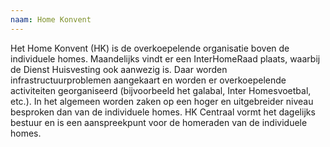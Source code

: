 ```yaml
---
naam: Home Konvent
---
```

Het Home Konvent (HK) is de overkoepelende organisatie boven de individuele homes.
Maandelijks vindt er een InterHomeRaad plaats, waarbij de Dienst Huisvesting ook aanwezig is. Daar worden infrastructuurproblemen aangekaart en worden er overkoepelende activiteiten georganiseerd (bijvoorbeeld het galabal, Inter Homesvoetbal, etc.). In het algemeen worden zaken op een hoger en uitgebreider niveau besproken dan van de individuele homes.
HK Centraal vormt het dagelijks bestuur en is een aanspreekpunt voor de homeraden van de individuele homes.
